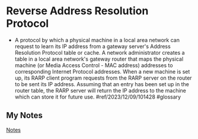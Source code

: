 # Reverse Address Resolution Protocol
- A protocol by which a physical machine in a local area network can request to learn its IP address from a gateway server's Address Resolution Protocol table or cache. A network administrator creates a table in a local area network's gateway router that maps the physical machine (or Media Access Control - MAC address) addresses to corresponding Internet Protocol addresses. When a new machine is set up, its RARP client program requests from the RARP server on the router to be sent its IP address. Assuming that an entry has been set up in the router table, the RARP server will return the IP address to the machine which can store it for future use. #ref/2023/12/09/101428 #glossary 
## My Notes
[Notes](mynotes/reverse-address-resolution-protocol-notes.md)
